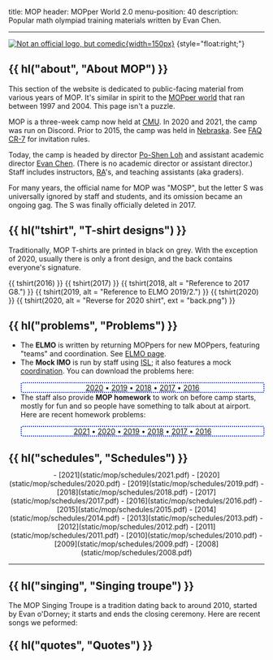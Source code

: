 title: MOP
header: MOPper World 2.0
menu-position: 40
description: Popular math olympiad training materials written by Evan Chen.

---

[![Not an official logo, but comedic](static/mop/abcde.png){width=150px}](static/mop/abcde.png)
{style="float:right;"}

## {{ hl("about", "About MOP") }}

This section of the website is dedicated to public-facing
material from various years of MOP.
It's similar in spirit to the [MOPper world](http://moppers.kaseorg.com/)
that ran between 1997 and 2004.
This page isn't a puzzle.

MOP is a three-week camp now held at [CMU](https://cmu.edu).
In 2020 and 2021, the camp was run on Discord.
Prior to 2015, the camp was held in [Nebraska](https://unl.edu).
See [FAQ CR-7](https://web.evanchen.cc/faq-rules.html#CR-7)
for invitation rules.

Today, the camp is headed by director
[Po-Shen Loh](https://math.cmu.edu/~ploh)
and assistant academic director [Evan Chen](index.html).
(There is no academic director or assistant director.)
Staff includes instructors, [RA][RA]'s, and
teaching assistants (aka graders).

[RA]: https://en.wikipedia.org/wiki/Resident_assistant

For many years, the official name for MOP was "MOSP",
but the letter S was universally ignored by staff and students,
and its omission became an ongoing gag.
The S was finally officially deleted in 2017.

## {{ hl("tshirt", "T-shirt designs") }}

Traditionally, MOP T-shirts are printed in black on grey.
With the exception of 2020, usually there is only a front design,
and the back contains everyone's signature.

{{ tshirt(2016) }}
{{ tshirt(2017) }}
{{ tshirt(2018, alt = "Reference to 2017 G8.") }}
{{ tshirt(2019, alt = "Reference to ELMO 2019/2.") }}
{{ tshirt(2020) }}
{{ tshirt(2020, alt = "Reverse for 2020 shirt", ext = "back.png") }}

## {{ hl("problems", "Problems") }}

- The **ELMO** is written by returning MOPpers for new MOPpers,
	featuring "teams" and coordination.
	See [ELMO page](https://web.evanchen.cc/elmo/general.html).
- The **Mock IMO** is run by staff using [ISL](faq-rules.html#CR-11);
	it also features a mock
	[coordination](https://web.evanchen.cc/faq-rules.html#CR-10).
	You can download the problems here:
	<span class="chooser list-chooser" markdown="block">
	- [2020](static/mop/mockimo/2020.pdf)
	- [2019](static/mop/mockimo/2019.pdf)
	- [2018](static/mop/mockimo/2018.pdf)
	- [2017](static/mop/mockimo/2017.pdf)
	- [2016](static/mop/mockimo/2016.pdf)
- The staff also provide **MOP homework** to work on before camp starts,
	mostly for fun and so people have something to talk about at airport.
	Here are recent homework problems:
	<span class="chooser list-chooser" markdown="block">
	- [2021](static/mop/homework/MOP2021HW.pdf)
	- [2020](static/mop/homework/MOP2020HW.pdf)
	- [2019](static/mop/homework/MOP2019HW.pdf)
	- [2018](static/mop/homework/MOP2018HW.pdf)
	- [2017](static/mop/homework/MOP2017HW.pdf)
	- [2016](static/mop/homework/MOP2016HW.pdf)

## {{ hl("schedules", "Schedules") }}

<div class="chooser list-chooser" markdown="block">
- [2021](static/mop/schedules/2021.pdf)
- [2020](static/mop/schedules/2020.pdf)
- [2019](static/mop/schedules/2019.pdf)
- [2018](static/mop/schedules/2018.pdf)
- [2017](static/mop/schedules/2017.pdf)
- [2016](static/mop/schedules/2016.pdf)
- [2015](static/mop/schedules/2015.pdf)
- [2014](static/mop/schedules/2014.pdf)
- [2013](static/mop/schedules/2013.pdf)
- [2012](static/mop/schedules/2012.pdf)
- [2011](static/mop/schedules/2011.pdf)
- [2010](static/mop/schedules/2010.pdf)
- [2009](static/mop/schedules/2009.pdf)
- [2008](static/mop/schedules/2008.pdf)
</div>

---

## {{ hl("singing", "Singing troupe") }}

The MOP Singing Troupe is a tradition dating back to around 2010,
started by Evan o'Dorney; it starts and ends the closing ceremony.
Here are recent songs we peformed:

<div class="chooser empty-chooser"></div>

<div data-header="Singing troupe 2020" data-year="2020" class="hidden" markdown="1">
- A Million Dreams
- Defying Gravity
</div>

<div data-header="Singing troupe 2012" data-year="2012" class="hidden" markdown="1">
- Defying Gravity
- Do You Hear the People Sing
- I'm a Rock
- Memory
- On My Own
- One Short Day
- Popular
- Shall We Dance
- The Music of the Night
- The Phantom of the Opera
- The Point of No Return
- The Wizard and I
</div>

<div data-header="Singing troupe 2011" data-year="2011" class="hidden" markdown="1">
- Defying Gravity, and parody
	[Coordinate Bashing](https://web.evanchen.cc/static/sonnhard.pdf)
- Do You Hear The People Sing, and parody *Do You Hear the Teapot Sing*
- Finite Simple Group of Order Two
- Memory
- Music of the Night
- One Short Day
- Shall We Dance?
- Think of Me
- Wishing You Were Somehow Here Again
- Wonderful
</div>

## {{ hl("quotes", "Quotes") }}

<div class="chooser empty-chooser"></div>

<div data-year="2021" data-header="Quotes 2021" class="hidden" markdown="block">
- Alex: "Combo is only enjoyable when you can solve it."
- Evan: "I hate trying to be nice."
- Evan: "I'm Evan. I guess I'm a PhD student at MIT?"
- Evan: "Most problems require you to be awake."
- Evan: "Where's Po? I think I actually need him for once."
- Jeffrey: "Base times height is not area. This is probably a useful fact to know."
- Jeffrey: "Is fermented spit not fine?"
- Jeffrey: "Just to check, $\frac{K}{2a}$ is the height of a triangle, right?"
- Serena: "Panel topic: why don't you want to be a panelist?"
</div>

<div data-year="2020" data-header="Quotes 2020" class="hidden" markdown="block">
- Evan: "I trust the Russians."
- Solutions packet for Test 7:
	"By trying to make all three of $(x+1)(x+2)$, $(x+1)(x+3)$, $(x+2)(x+3)$
	squares, we may try the substitution $x + 2 = \frac{(t^2+1)^2}{4t(t^2-1)}$."
</div>

<style type="text/css">
a img.tshirt {
	width: 150px;
	border: 2px grey solid;
	border-radius: 5px;
	margin: 7px 7px;
}
a img:hover {
	box-shadow: 0px 0px 35px #dddd33;
	background-color: #eeee88;
}
div.hidden {
	display: none;
	border: 2px solid #660000;
	border-radius: 8px;
	padding: 5px 5px;
	background-color: #e4fbf9;
	padding: 6px;
}

.chooser {
	text-align: center;
}
div.chooser {
	margin-top: -5px;
	margin-bottom: 5px;
}
.chooser ul {
	list-style: none;
	padding: 0 10px 0 10px;
	margin-bottom: 0px;
	border-radius: 4px;
}
.list-chooser ul {
	border: 2px dotted #0033dd;
}
.empty-chooser ul {
	border: 2px dotted #990099;
}
.empty-chooser a:link {
	color: #af2f2f;
}
.chooser ul > li {
	display: inline;
}
.chooser ul > li:not(:last-child)::after {
	content: " • ";
}
</style>

<script type="text/javascript">
$(() => {
	$('.list-chooser a').attr('target', '_blank');
	$('.empty-chooser').html('<ul></ul>');
	$(".hidden").each((index, el) => {
		const heading = $(el).attr('data-header');
		const h3 = $(`<h3>${heading}</h3>`);
		const close = $(`<button type="button" class="close"
		data-dismiss="alert" aria-label="Close">
		<span aria-hidden="true">&times;</span>
		</button>`);
		h3.append(close);
		close.on('click', () => { $(el).hide(); });
		$(el).prepend(h3);
		const year = $(el).attr('data-year');
		const link = $(`<li><a href="javascript:void(0);">${year}</a></li>`);
		const ambient = $(el).prevAll('.empty-chooser').first().find('ul');
		ambient.append(link);
		link.on('click', () => { $('.hidden').hide(); $(el).show(); });
		console.log(ambient);
	});
});
</script>
